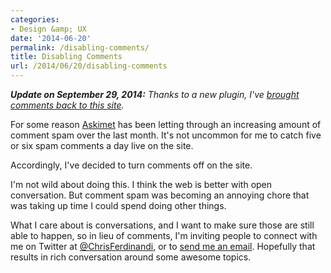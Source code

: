 ```yaml
---
categories:
- Design &amp; UX
date: '2014-06-20'
permalink: /disabling-comments/
title: Disabling Comments
url: /2014/06/20/disabling-comments
---
```


***Update on September 29, 2014:*** *Thanks to a new plugin, I've [brought comments back to this site](https://gomakethings.com/tarpit-say-goodbye-to-wordpress-comment-spam/).*

For some reason [Askimet](http://akismet.com/) has been letting through an increasing amount of comment spam over the last month. It's not uncommon for me to catch five or six spam comments a day live on the site.

Accordingly, I've decided to turn comments off on the site.

I'm not wild about doing this. I think the web is better with open conversation. But comment spam was becoming an annoying chore that was taking up time I could spend doing other things.

What I care about is conversations, and I want to make sure those are still able to happen, so in lieu of comments, I'm inviting people to connect with me on Twitter at [@ChrisFerdinandi](http://twitter.com/ChrisFerdinandi), or to [send me an email](https://gomakethings.com/about/). Hopefully that results in rich conversation around some awesome topics.